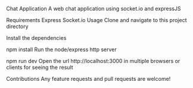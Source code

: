 Chat Application
A web chat application using socket.io and expressJS

Requirements
Express 
Socket.io 
Usage
Clone and navigate to this project directory

Install the dependencies

npm install
Run the node/express http server

npm run dev
Open the url http://localhost:3000 in multiple browsers or clients for seeing the result

Contributions
Any feature requests and pull requests are welcome!